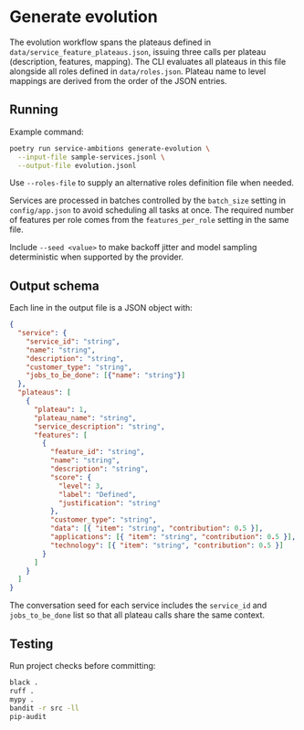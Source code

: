 # Generate evolution

The evolution workflow spans the plateaus defined in
`data/service_feature_plateaus.json`, issuing three calls per plateau
(description, features, mapping). The CLI evaluates all plateaus in this file
alongside all roles defined in `data/roles.json`. Plateau name to level mappings
are derived from the order of the JSON entries.

## Running

Example command:

```bash
poetry run service-ambitions generate-evolution \
  --input-file sample-services.jsonl \
  --output-file evolution.jsonl
```

Use `--roles-file` to supply an alternative roles definition file when needed.

Services are processed in batches controlled by the `batch_size` setting in
`config/app.json` to avoid scheduling all tasks at once. The required number of
features per role comes from the `features_per_role` setting in the same file.

Include `--seed <value>` to make backoff jitter and model sampling
deterministic when supported by the provider.

## Output schema

Each line in the output file is a JSON object with:

```json
{
  "service": {
    "service_id": "string",
    "name": "string",
    "description": "string",
    "customer_type": "string",
    "jobs_to_be_done": [{"name": "string"}]
  },
  "plateaus": [
    {
      "plateau": 1,
      "plateau_name": "string",
      "service_description": "string",
      "features": [
        {
          "feature_id": "string",
          "name": "string",
          "description": "string",
          "score": {
            "level": 3,
            "label": "Defined",
            "justification": "string"
          },
          "customer_type": "string",
          "data": [{ "item": "string", "contribution": 0.5 }],
          "applications": [{ "item": "string", "contribution": 0.5 }],
          "technology": [{ "item": "string", "contribution": 0.5 }]
        }
      ]
    }
  ]
}
```

The conversation seed for each service includes the `service_id` and
`jobs_to_be_done` list so that all plateau calls share the same context.

## Testing

Run project checks before committing:

```bash
black .
ruff .
mypy .
bandit -r src -ll
pip-audit
```
